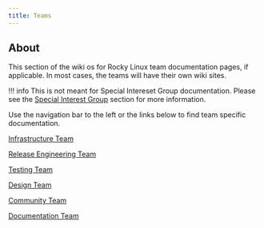 ```yaml
---
title: Teams
---
```


## About

This section of the wiki os for Rocky Linux team documentation pages, if
applicable. In most cases, the teams will have their own wiki sites.

!!! info
    This is not meant for Special Intereset Group documentation. Please
    see the [Special Interest Group](../special_interest_groups/index.md)
    section for more information.

Use the navigation bar to the left or the links below to find team specific
documentation.

[Infrastructure Team](infrastructure/index.md)

[Release Engineering Team](release_engineering/index.md)

[Testing Team](testing/index.md)

[Design Team](design/index.md)

[Community Team](community/index.md)

[Documentation Team](documentation/index.md)
